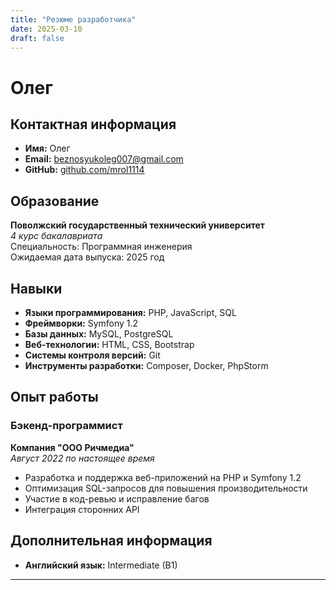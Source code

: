 ```yaml
---
title: "Резюме разработчика"
date: 2025-03-10
draft: false
---
```


# Олег

## Контактная информация
- **Имя:** Олег
- **Email:** beznosyukoleg007@gmail.com
- **GitHub:** [github.com/mrol1114](https://github.com/ivanov)

## Образование
**Поволжский государственный технический университет**  
*4 курс бакалавриата*  
Специальность: Программная инженерия  
Ожидаемая дата выпуска: 2025 год

## Навыки
- **Языки программирования:** PHP, JavaScript, SQL
- **Фреймворки:** Symfony 1.2
- **Базы данных:** MySQL, PostgreSQL
- **Веб-технологии:** HTML, CSS, Bootstrap
- **Системы контроля версий:** Git
- **Инструменты разработки:** Composer, Docker, PhpStorm

## Опыт работы
### Бэкенд-программист
**Компания "ООО Ричмедиа"**  
*Август 2022 по настоящее время*  
- Разработка и поддержка веб-приложений на PHP и Symfony 1.2
- Оптимизация SQL-запросов для повышения производительности
- Участие в код-ревью и исправление багов
- Интеграция сторонних API

## Дополнительная информация
- **Английский язык:** Intermediate (B1)

---